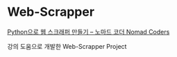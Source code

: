 # Web-Scrapper

[Python으로 웹 스크래퍼 만들기 – 노마드 코더 Nomad Coders](https://nomadcoders.co/python-for-beginners)

강의 도움으로 개발한 Web-Scrapper Project
